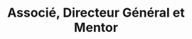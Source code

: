 ---
draft: false
name: Jean Aimé Kikandi
title: Associé, Directeur Général et Mentor
role: Chez RDC Etudes, Aimé travaille fort à l’installation effective de notre premier bureau physique en Afrique qui sera basé à Kinshasa, République Démocratique du Congo. Il est aussi chargé des projets qui visent à communiquer la vision de RDC Etudes aux élèves, étudiants et parents de ce pays.
about: Aimé est diplômé en communications sociales de l’Université Catholique du Congo. Convaincu du bien fondé de la mission de RDC Etudes, il a décidé de mettre à disposition son talent de communicateur pour que tout élève, étudiant et parent au Congo soit au courant des informations et opportunités rendues disponibles par RDC Etudes.
image: ../../static/images/team/aime.jpg
---